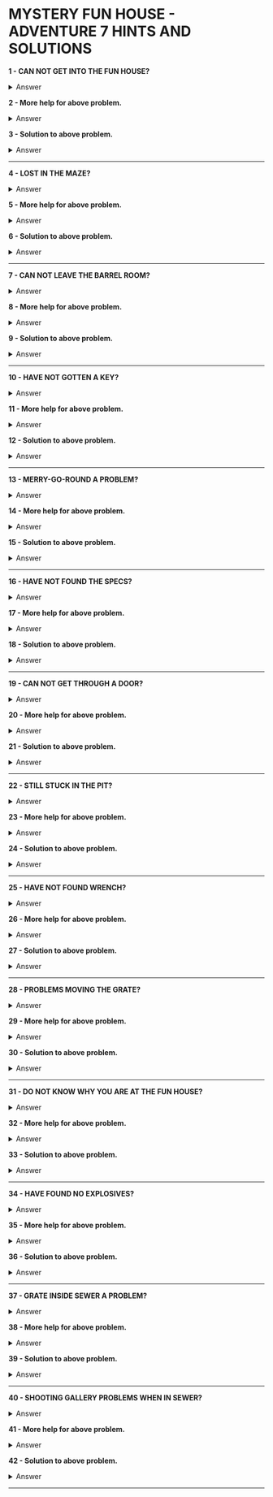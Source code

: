 # MYSTERY FUN HOUSE - ADVENTURE 7 HINTS AND SOLUTIONS

**1 - CAN NOT GET INTO THE FUN HOUSE?**
<details><summary>Answer</summary>READ SIGN BY THE COUNTER</details>

**2 - More help for above problem.**
<details><summary>Answer</summary>LOOK AT THE GRATE AND AT THE TREE</details>

**3 - Solution to above problem.**
<details><summary>Answer</summary>STICK THE CHEWED GUM ON THE BRANCH TO GET THE COIN</details>

---


**4 - LOST IN THE MAZE?**
<details><summary>Answer</summary>KEEP TRYING ITS EASY</details>

**5 - More help for above problem.**
<details><summary>Answer</summary>DROP THINGS TO HELP MAP IT</details>

**6 - Solution to above problem.**
<details><summary>Answer</summary>MAP THE ROOMS ON PAPER THERE IS NOT ALOT OF THEM</details>

---


**7 - CAN NOT LEAVE THE BARREL ROOM?**
<details><summary>Answer</summary>DO NOT WALK OR RUN OR SKIP OR JUMP BUT MOVE</details>

**8 - More help for above problem.**
<details><summary>Answer</summary>BABY</details>

**9 - Solution to above problem.**
<details><summary>Answer</summary>C R A W L</details>

---


**10 - HAVE NOT GOTTEN A KEY?**
<details><summary>Answer</summary>TANK</details>

**11 - More help for above problem.**
<details><summary>Answer</summary>EXAMINE MERMAID</details>

**12 - Solution to above problem.**
<details><summary>Answer</summary>GIVE MERMAID THE COMB</details>

---


**13 - MERRY-GO-ROUND A PROBLEM?**
<details><summary>Answer</summary>WEAR SPECS AND LOOK AROUND</details>

**14 - More help for above problem.**
<details><summary>Answer</summary>THE MIRROR ROOM IS THE KEY</details>

**15 - Solution to above problem.**
<details><summary>Answer</summary>LOOK AT MIRROR WITH SPECS ON</details>

---


**16 - HAVE NOT FOUND THE SPECS?**
<details><summary>Answer</summary>KNOB</details>

**17 - More help for above problem.**
<details><summary>Answer</summary>DO NOT PUSH THE KNOB</details>

**18 - Solution to above problem.**
<details><summary>Answer</summary>PULL KNOB</details>

---


**19 - CAN NOT GET THROUGH A DOOR?**
<details><summary>Answer</summary>SORRY THAT IS CORRECT</details>

**20 - More help for above problem.**
<details><summary>Answer</summary>DOORS ARE FOR PARK EMPLOYEES ONLY</details>

**21 - Solution to above problem.**
<details><summary>Answer</summary>YOU WILL NOT GET THROUGH ANY DOOR YOU MAY FIND</details>

---


**22 - STILL STUCK IN THE PIT?**
<details><summary>Answer</summary>SOMETHING BY THE GALLERY</details>

**23 - More help for above problem.**
<details><summary>Answer</summary>JUMP OUT</details>

**24 - Solution to above problem.**
<details><summary>Answer</summary>USE THE TRAMPOLINE TO JUMP OUT OF THE PIT</details>

---


**25 - HAVE NOT FOUND WRENCH?**
<details><summary>Answer</summary>MERRY GO ROUND</details>

**26 - More help for above problem.**
<details><summary>Answer</summary>TOP OF THE HORSE BUT HIGHER - EXAMINE CEILING BY MERRY GO ROUND</details>

**27 - Solution to above problem.**
<details><summary>Answer</summary>CLIMB POLE ON HORSE THEN LOOK UP REMEMBER BUTTON BY DOOR AS YOU CAME IN</details>

---


**28 - PROBLEMS MOVING THE GRATE?**
<details><summary>Answer</summary>USE WRENCH</details>

**29 - More help for above problem.**
<details><summary>Answer</summary>USE YOUR HEAD THE OTHER BOLT WILL NEVER COME OFF</details>

**30 - Solution to above problem.**
<details><summary>Answer</summary>SLIDE THE GRATE</details>

---


**31 - DO NOT KNOW WHY YOU ARE AT THE FUN HOUSE?**
<details><summary>Answer</summary>PLAY WITH YOUR HEEL</details>

**32 - More help for above problem.**
<details><summary>Answer</summary>DO NOT FIX THE HEEL BUT ...</details>

**33 - Solution to above problem.**
<details><summary>Answer</summary>REMOVE THE HEEL OF YOUR SHOE</details>

---


**34 - HAVE FOUND NO EXPLOSIVES?**
<details><summary>Answer</summary>SOFT TYPE EXPLOSIVE</details>

**35 - More help for above problem.**
<details><summary>Answer</summary>PLASTIC EXPLOSIVE TASTES BAD</details>

**36 - Solution to above problem.**
<details><summary>Answer</summary>CHEW GUM AND STICK THE FUSE ON IT</details>

---


**37 - GRATE INSIDE SEWER A PROBLEM?**
<details><summary>Answer</summary>BLOW IT UP</details>

**38 - More help for above problem.**
<details><summary>Answer</summary>KEEP THE NOISE FROM SPREADING</details>

**39 - Solution to above problem.**
<details><summary>Answer</summary>CLOSE THE STORM DOOR</details>

---


**40 - SHOOTING GALLERY PROBLEMS WHEN IN SEWER?**
<details><summary>Answer</summary>FORTUNE TELLING MACHINE</details>

**41 - More help for above problem.**
<details><summary>Answer</summary>SIGN</details>

**42 - Solution to above problem.**
<details><summary>Answer</summary>PUT SIGN BY FRONT OF SHOOTING GALLERY</details>

---
